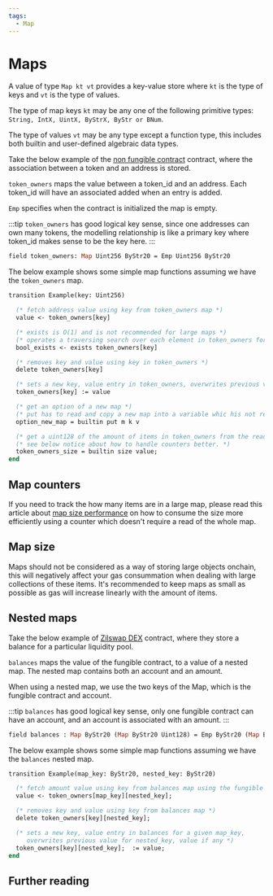 ```yaml
---
tags:
  - Map
---
```


# Maps

A value of type `Map kt vt` provides a key-value store where `kt` is the type of keys and `vt` is the type of values.

The type of map keys `kt` may be any one of the following primitive types: `String, IntX, UintX, ByStrX, ByStr or BNum`.

The type of values `vt` may be any type except a function type, this includes both builtin and user-defined algebraic data types.

Take the below example of the [non fungible contract](nonfungible) contract, where the association between a token and an address is stored.

`token_owners` maps the value between a token_id and an address. Each token_id will have an associated added when an entry is added.

`Emp` specifies when the contract is initialized the map is empty.

:::tip
`token_owners` has good logical key sense, since one addresses can own many tokens, the modelling relationship is like a primary key where token_id makes sense to be the key here.
:::

```ocaml
field token_owners: Map Uint256 ByStr20 = Emp Uint256 ByStr20
```

The below example shows some simple map functions assuming we have the `token_owners` map.

```ocaml
transition Example(key: Uint256)

  (* fetch address value using key from token_owners map *)
  value <- token_owners[key]

  (* exists is O(1) and is not recommended for large maps *)
  (* operates a traversing search over each element in token_owners for key *)
  bool_exists <- exists token_owners[key]

  (* removes key and value using key in token_owners *)
  delete token_owners[key]

  (* sets a new key, value entry in token_owners, overwrites previous value for key if any *)
  token_owners[key] := value

  (* get an option of a new map *)
  (* put has to read and copy a new map into a variable whic his not recommended for large maps*)
  option_new_map = builtin put m k v

  (* get a uint128 of the amount of items in token_owners from the read value of the map *)
  (* see below notice about how to handle counters better. *)
  token_owners_size = builtin size value;
end

```

## Map counters

If you need to track the how many items are in a large map, please read this article about [map size performance](https://scilla.readthedocs.io/en/latest/scilla-tips-and-tricks.html#field-map-size) on how to consume the size more efficiently using a counter which doesn't require a read of the whole map.

## Map size

Maps should not be considered as a way of storing large objects onchain, this will negatively affect your gas consummation when dealing with large collections of these items. It's recommended to keep maps as small as possible as gas will increase linearly with the amount of items.

## Nested maps

Take the below example of [Zilswap DEX](dex) contract, where they store a balance for a particular liquidity pool.

`balances` maps the value of the fungible contract, to a value of a nested map. The nested map contains both an account and an amount.

When using a nested map, we use the two keys of the Map, which is the fungible contract and account.

:::tip
`balances` has good logical key sense, only one fungible contract can have an account, and an account is associated with an amount.
:::

```ocaml
field balances : Map ByStr20 (Map ByStr20 Uint128) = Emp ByStr20 (Map ByStr20 Uint128)
```

The below example shows some simple map functions assuming we have the `balances` nested map.

```ocaml
transition Example(map_key: ByStr20, nested_key: ByStr20)

  (* fetch amount value using key from balances map using the fungible and the user address *)
  value <- token_owners[map_key][nested_key];

  (* removes key and value using key from balances map *)
  delete token_owners[key][nested_key];

  (* sets a new key, value entry in balances for a given map_key,
     overwrites previous value for nested_key, value if any *)
  token_owners[key][nested_key];  := value;
end
```

## Further reading
